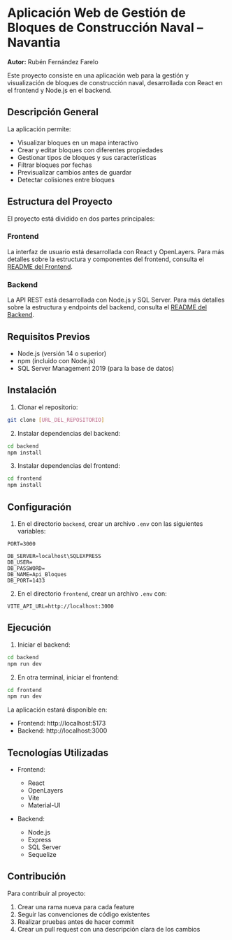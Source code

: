 # Aplicación Web de Gestión de Bloques de Construcción Naval – Navantia

**Autor:** Rubén Fernández Farelo

Este proyecto consiste en una aplicación web para la gestión y visualización de bloques de construcción naval, desarrollada con React en el frontend y Node.js en el backend.

## Descripción General

La aplicación permite:
- Visualizar bloques en un mapa interactivo
- Crear y editar bloques con diferentes propiedades
- Gestionar tipos de bloques y sus características
- Filtrar bloques por fechas
- Previsualizar cambios antes de guardar
- Detectar colisiones entre bloques

## Estructura del Proyecto

El proyecto está dividido en dos partes principales:

### Frontend
La interfaz de usuario está desarrollada con React y OpenLayers.
Para más detalles sobre la estructura y componentes del frontend, consulta el [README del Frontend](frontend/README.md).

### Backend
La API REST está desarrollada con Node.js y SQL Server.
Para más detalles sobre la estructura y endpoints del backend, consulta el [README del Backend](backend/README.md).

## Requisitos Previos

- Node.js (versión 14 o superior)
- npm (incluido con Node.js)
- SQL Server Management 2019 (para la base de datos)

## Instalación

1. Clonar el repositorio:
```bash
git clone [URL_DEL_REPOSITORIO]
```

2. Instalar dependencias del backend:
```bash
cd backend
npm install
```

3. Instalar dependencias del frontend:
```bash
cd frontend
npm install
```

## Configuración

1. En el directorio `backend`, crear un archivo `.env` con las siguientes variables:
```
PORT=3000

DB_SERVER=localhost\SQLEXPRESS
DB_USER=
DB_PASSWORD=
DB_NAME=Api_Bloques
DB_PORT=1433
```

2. En el directorio `frontend`, crear un archivo `.env` con:
```
VITE_API_URL=http://localhost:3000
```

## Ejecución

1. Iniciar el backend:
```bash
cd backend
npm run dev
```

2. En otra terminal, iniciar el frontend:
```bash
cd frontend
npm run dev
```

La aplicación estará disponible en:
- Frontend: http://localhost:5173
- Backend: http://localhost:3000

## Tecnologías Utilizadas

- Frontend:
  - React
  - OpenLayers
  - Vite
  - Material-UI

- Backend:
  - Node.js
  - Express
  - SQL Server
  - Sequelize

## Contribución

Para contribuir al proyecto:
1. Crear una rama nueva para cada feature
2. Seguir las convenciones de código existentes
3. Realizar pruebas antes de hacer commit
4. Crear un pull request con una descripción clara de los cambios
